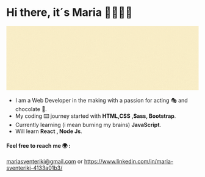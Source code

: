 # Hi there, it´s Maria 👋👩🏼‍💻

   ![](Maria.gif)


* I am a Web Developer in the making with a passion for acting 🎭 and chocolate 🍫. 
* My coding ⌨️ journey started with **HTML,CSS ,Sass, Bootstrap**.
* Currently learning (i mean burning my brains) **JavaScript**.
* Will learn **React , Node Js**.
#### Feel free to reach me 🌍 :
mariasventeriki@gmail.com or https://www.linkedin.com/in/maria-sventeriki-4133a01b3/




